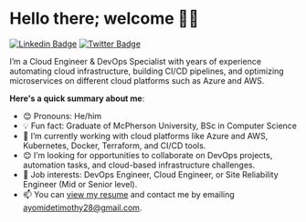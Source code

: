 # Hello there; welcome 👋🏾

[![Linkedin Badge](https://img.shields.io/badge/-Timothy-blue?style=for-the-badge&logo=Linkedin&logoColor=white&link=www.linkedin.com/in/olugbenga-timothy/)](https://www.linkedin.com/in/olugbenga-timothy) [![Twitter Badge](https://img.shields.io/badge/-@tobii_oi-1ca0f1?style=for-the-badge&logo=twitter&logoColor=white&link=https://twitter.com/tobii_io)](https://twitter.com/tobii_io)

I’m a Cloud Engineer & DevOps Specialist with years of experience automating cloud infrastructure, building CI/CD pipelines, and optimizing microservices on different cloud platforms such as Azure and AWS.

**Here's a quick summary about me**:

- 😊 Pronouns: He/him
- 💡 Fun fact: Graduate of McPherson University, BSc in Computer Science
- 🌱 I’m currently working with cloud platforms like Azure and AWS, Kubernetes, Docker, Terraform, and CI/CD tools.
- 😊 I’m looking for opportunities to collaborate on DevOps projects, automation tasks, and cloud-based infrastructure challenges.
- 💼 Job interests: DevOps Engineer, Cloud Engineer, or Site Reliability Engineer (Mid or Senior level).
- 📫 You can [view my resume](https://bitly.nz/fKRkn) and contact me by emailing ayomidetimothy28@gmail.com.

